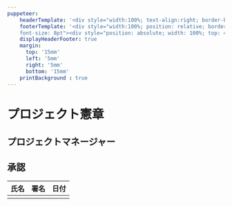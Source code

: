 ```yaml
---
puppeteer:
    headerTemplate: '<div style="width:100%; text-align:right; border-bottom: 1pt solid #eeeeee; margin: -10px 20px 0; font-size: 8pt;"><p>YOUR HEADER</p></div>'
    footerTemplate: '<div style="width:100%; position: relative; border-top: 1pt solid #eeeeee; margin: 8px; 
    font-size: 8pt"><div style="position: absolute; width: 100%; top: 4px; text-align: center;"><span class="pageNumber"></span> / <span class="totalPages"></span></div><div style="position: absolute; right: 0; top: 4px;">YOUR FOOTER</div></div>'
    displayHeaderFooter: true
    margin:
      top: '15mm'
      left: '5mm'
      right: '5mm'
      bottom: '15mm'
    printBackground : true
---
```

<!--
ProjectCharter.md
Provides the template for project charter written in markdown.

Copyright (c) 2019 yasuaki-miyoshi

Released under the MIT license.
see http://opensource.org/licenses/mit-license.php
-->

# プロジェクト憲章

## プロジェクトマネージャー

<!--
Provides explicit information on who is assigned as the PM,
their responsibility, and authority level.
-->

## 承認

| 氏名        | 署名        | 日付          |
|:------------|-------------|:------------:|
|             |             |              |
